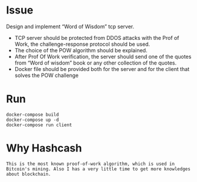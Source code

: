 # Issue

Design and implement “Word of Wisdom” tcp server.

   - TCP server should be protected from DDOS attacks with the Prof of Work, the challenge-response protocol should be used.
   - The choice of the POW algorithm should be explained.
   - After Prof Of Work verification, the server should send one of the quotes from “Word of wisdom” book or any other collection of the quotes.
   - Docker file should be provided both for the server and for the client that solves the POW challenge

# Run

    docker-compose build
    docker-compose up -d
    docker-compose run client

# Why Hashcash

    This is the most known proof-of-work algorithm, which is used in Bitcoin's mining. Also I has a very little time to get more knowledges about blockchain.

